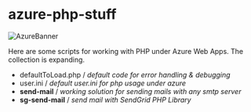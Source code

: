 # azure-php-stuff

![AzureBanner](https://github.com/badescuga/azure-php-stuff/banner.png)

Here are some scripts for working with PHP under Azure Web Apps. The collection is expanding.

- defaultToLoad.php / *default code for error handling & debugging*
- user.ini / *default user.ini for php usage under azure*
- **send-mail** / *working solution for sending mails with any smtp server*
- **sg-send-mail** / *send mail with SendGrid PHP Library*
